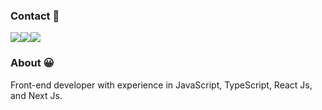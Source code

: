   ### Contact :calling:
 <div style="display:flex">
    <a href="https://www.linkedin.com/in/tfeliperibeiro" target="_blank"><img src="https://img.shields.io/badge/-LinkedIn-%230077B5?style=for-the-badge&logo=linkedin&logoColor=white" target="_blank"></a> 
    <a href="https://twitter.com/tfeliperibeiro" target="_blank"><img src="https://img.shields.io/badge/-Twitter-%230077B5?style=for-the-badge&logo=twitter&logoColor=white" target="_blank"></a> 
    <a href="https://mail.google.com/mail/?view=cm&source=mailto&to=contatotfeliperibeiro@gmail.com" target="_blank"><img src="https://img.shields.io/badge/-Email-%230077B5?style=for-the-badge&logo=gmail&logoColor=white" target="_blank"></a> 
</div>

  

### About :grinning:
  
 Front-end developer with experience in JavaScript, TypeScript, React Js, and Next Js.
 
 


